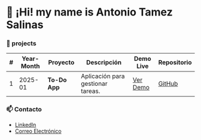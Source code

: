 # 👋 ¡Hi! my name is Antonio Tamez Salinas

### 🚀 projects

| #       | Year-Month       | Proyecto       | Descripción                  | Demo Live                    | Repositorio                       |
| --------| -----------------|----------------|------------------------------|------------------------------|-----------------------------------|
| 1       | 2025-01          |**To-Do App** | Aplicación para gestionar tareas. | [Ver Demo](https://antoniotamez.github.io/to-do/) | [GitHub](https://github.com/AntonioTamez/to-do) |

### 📫 Contacto
- [LinkedIn](https://www.linkedin.com/in/antonio-tamez-salinas-a2840873/)
- [Correo Electrónico](mailto:antonio.tamez@hotmail.com)
